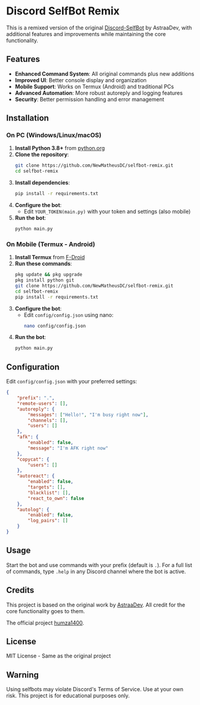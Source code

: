 # Discord SelfBot Remix

This is a remixed version of the original [Discord-SelfBot](https://github.com/AstraaDev/Discord-SelfBot) by AstraaDev, with additional features and improvements while maintaining the core functionality.

## Features

- **Enhanced Command System**: All original commands plus new additions
- **Improved UI**: Better console display and organization
- **Mobile Support**: Works on Termux (Android) and traditional PCs
- **Advanced Automation**: More robust autoreply and logging features
- **Security**: Better permission handling and error management

## Installation

### On PC (Windows/Linux/macOS)

1. **Install Python 3.8+** from [python.org](https://www.python.org/downloads/)
2. **Clone the repository**:
   ```bash
   git clone https://github.com/NewMatheusDC/selfbot-remix.git
   cd selfbot-remix
   ```
3. **Install dependencies**:
   ```bash
   pip install -r requirements.txt
   ```
4. **Configure the bot**:
   - Edit `YOUR_TOKEN(main.py)` with your token and settings 
(also mobile)
5. **Run the bot**:
   ```bash
   python main.py
   ```

### On Mobile (Termux - Android)

1. **Install Termux** from [F-Droid](https://f-droid.org/en/packages/com.termux/)
2. **Run these commands**:
   ```bash
   pkg update && pkg upgrade
   pkg install python git
   git clone https://github.com/NewMatheusDC/selfbot-remix.git
   cd selfbot-remix
   pip install -r requirements.txt
   ```
3. **Configure the bot**:
   - Edit `config/config.json` using nano:
     ```bash
     nano config/config.json
     ```
4. **Run the bot**:
   ```bash
   python main.py
   ```

## Configuration

Edit `config/config.json` with your preferred settings:

```json
{
    "prefix": ".",
    "remote-users": [],
    "autoreply": {
        "messages": ["Hello!", "I'm busy right now"],
        "channels": [],
        "users": []
    },
    "afk": {
        "enabled": false,
        "message": "I'm AFK right now"
    },
    "copycat": {
        "users": []
    },
    "autoreact": {
        "enabled": false,
        "targets": [],
        "blacklist": [],
        "react_to_own": false
    },
    "autolog": {
        "enabled": false,
        "log_pairs": []
    }
}
```

## Usage

Start the bot and use commands with your prefix (default is `.`). For a full list of commands, type `.help` in any Discord channel where the bot is active.

## Credits

This project is based on the original work by [AstraaDev](https://github.com/AstraaDev/Discord-SelfBot). All credit for the core functionality goes to them.

The official project [humza1400](https://github.com/humza1400).

## License

MIT License - Same as the original project

## Warning

Using selfbots may violate Discord's Terms of Service. Use at your own risk. This project is for educational purposes only.
